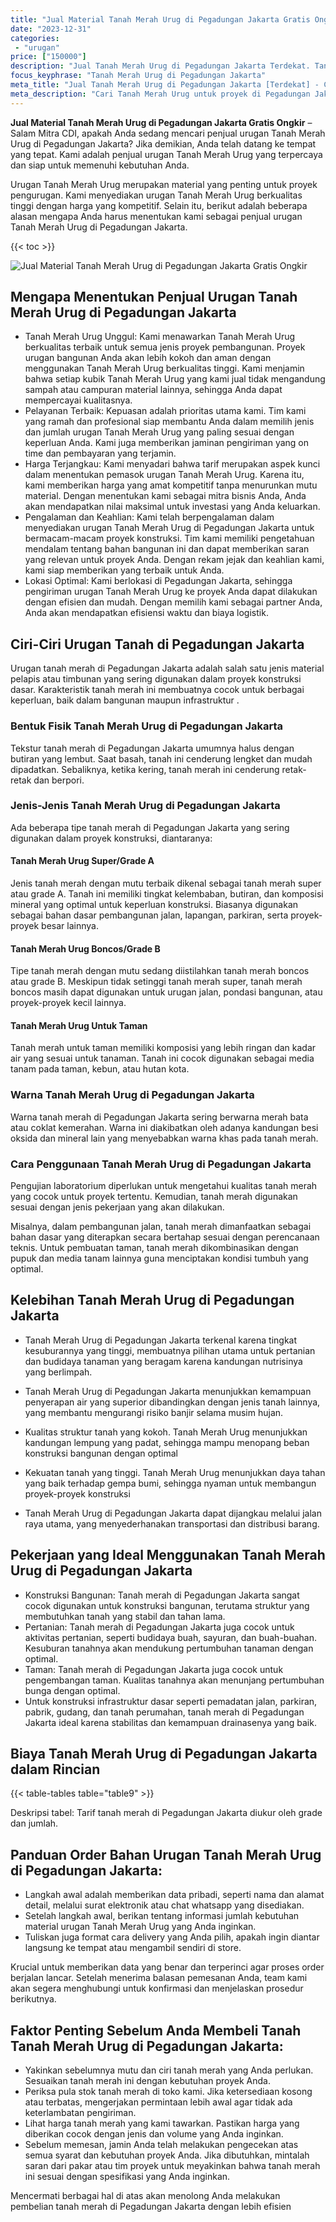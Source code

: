 ```yaml
---
title: "Jual Material Tanah Merah Urug di Pegadungan Jakarta Gratis Ongkir"
date: "2023-12-31"
categories:
 - "urugan"
price: ["150000"]
description: "Jual Tanah Merah Urug di Pegadungan Jakarta Terdekat. Tanah Merah Urug ini sering dipakai dalam proyek konstruksi sebagai material timbunan yang tahan lama dan sesuai spesifikasi. Kontak kami untuk mendapatkan informasi lebih lanjut."
focus_keyphrase: "Tanah Merah Urug di Pegadungan Jakarta"
meta_title: "Jual Tanah Merah Urug di Pegadungan Jakarta [Terdekat] - CDI"
meta_description: "Cari Tanah Merah Urug untuk proyek di Pegadungan Jakarta? Kami menawarkan Tanah Merah Urug berkualitas untuk penimbunan lahan. Dapatkan penawaran terbaik sekarang."
---
```


**Jual Material Tanah Merah Urug di Pegadungan Jakarta Gratis Ongkir** – Salam Mitra CDI, apakah Anda sedang mencari penjual urugan Tanah Merah Urug di Pegadungan Jakarta? Jika demikian, Anda telah datang ke tempat yang tepat. Kami adalah penjual urugan Tanah Merah Urug yang terpercaya dan siap untuk memenuhi kebutuhan Anda.

Urugan Tanah Merah Urug merupakan material yang penting untuk proyek pengurugan. Kami menyediakan urugan Tanah Merah Urug berkualitas tinggi dengan harga yang kompetitif. Selain itu, berikut adalah beberapa alasan mengapa Anda harus menentukan kami sebagai penjual urugan Tanah Merah Urug di Pegadungan Jakarta.

{{< toc >}}

![Jual Material Tanah Merah Urug di Pegadungan Jakarta Gratis Ongkir](/images/tanah/tanah-urug-21.jpg)

## Mengapa Menentukan Penjual Urugan Tanah Merah Urug di Pegadungan Jakarta

*   Tanah Merah Urug Unggul: Kami menawarkan Tanah Merah Urug berkualitas terbaik untuk semua jenis proyek pembangunan. Proyek urugan bangunan Anda akan lebih kokoh dan aman dengan menggunakan Tanah Merah Urug berkualitas tinggi. Kami menjamin bahwa setiap kubik Tanah Merah Urug yang kami jual tidak mengandung sampah atau campuran material lainnya, sehingga Anda dapat mempercayai kualitasnya.
*   Pelayanan Terbaik: Kepuasan adalah prioritas utama kami. Tim kami yang ramah dan profesional siap membantu Anda dalam memilih jenis dan jumlah urugan Tanah Merah Urug yang paling sesuai dengan keperluan Anda. Kami juga memberikan jaminan pengiriman yang on time dan pembayaran yang terjamin.
*   Harga Terjangkau: Kami menyadari bahwa tarif merupakan aspek kunci dalam menentukan pemasok urugan Tanah Merah Urug. Karena itu, kami memberikan harga yang amat kompetitif tanpa menurunkan mutu material. Dengan menentukan kami sebagai mitra bisnis Anda, Anda akan mendapatkan nilai maksimal untuk investasi yang Anda keluarkan.
*   Pengalaman dan Keahlian: Kami telah berpengalaman dalam menyediakan urugan Tanah Merah Urug di Pegadungan Jakarta untuk bermacam-macam proyek konstruksi. Tim kami memiliki pengetahuan mendalam tentang bahan bangunan ini dan dapat memberikan saran yang relevan untuk proyek Anda. Dengan rekam jejak dan keahlian kami, kami siap memberikan yang terbaik untuk Anda.
*   Lokasi Optimal: Kami berlokasi di Pegadungan Jakarta, sehingga pengiriman urugan Tanah Merah Urug ke proyek Anda dapat dilakukan dengan efisien dan mudah. Dengan memilih kami sebagai partner Anda, Anda akan mendapatkan efisiensi waktu dan biaya logistik. 

## Ciri-Ciri Urugan Tanah di Pegadungan Jakarta

Urugan tanah merah di Pegadungan Jakarta adalah salah satu jenis material pelapis atau timbunan yang sering digunakan dalam proyek konstruksi dasar. Karakteristik tanah merah ini membuatnya cocok untuk berbagai keperluan, baik dalam bangunan maupun infrastruktur .

### Bentuk Fisik Tanah Merah Urug di Pegadungan Jakarta

Tekstur tanah merah di Pegadungan Jakarta umumnya halus dengan butiran yang lembut. Saat basah, tanah ini cenderung lengket dan mudah dipadatkan. Sebaliknya, ketika kering, tanah merah ini cenderung retak-retak dan berpori.

### Jenis-Jenis Tanah Merah Urug di Pegadungan Jakarta

Ada beberapa tipe tanah merah di Pegadungan Jakarta yang sering digunakan dalam proyek konstruksi, diantaranya:

#### Tanah Merah Urug Super/Grade A

Jenis tanah merah dengan mutu terbaik dikenal sebagai tanah merah super atau grade A. Tanah ini memiliki tingkat kelembaban, butiran, dan komposisi mineral yang optimal untuk keperluan konstruksi. Biasanya digunakan sebagai bahan dasar pembangunan jalan, lapangan, parkiran, serta proyek-proyek besar lainnya.

#### Tanah Merah Urug Boncos/Grade B

Tipe tanah merah dengan mutu sedang diistilahkan tanah merah boncos atau grade B. Meskipun tidak setinggi tanah merah super, tanah merah boncos masih dapat digunakan untuk urugan jalan, pondasi bangunan, atau proyek-proyek kecil lainnya.

#### Tanah Merah Urug Untuk Taman

Tanah merah untuk taman memiliki komposisi yang lebih ringan dan kadar air yang sesuai untuk tanaman. Tanah ini cocok digunakan sebagai media tanam pada taman, kebun, atau hutan kota.

### Warna Tanah Merah Urug di Pegadungan Jakarta

Warna tanah merah di Pegadungan Jakarta sering berwarna merah bata atau coklat kemerahan. Warna ini diakibatkan oleh adanya kandungan besi oksida dan mineral lain yang menyebabkan warna khas pada tanah merah.

### Cara Penggunaan Tanah Merah Urug di Pegadungan Jakarta

Pengujian laboratorium diperlukan untuk mengetahui kualitas tanah merah yang cocok untuk proyek tertentu. Kemudian, tanah merah digunakan sesuai dengan jenis pekerjaan yang akan dilakukan.

Misalnya, dalam pembangunan jalan, tanah merah dimanfaatkan sebagai bahan dasar yang diterapkan secara bertahap sesuai dengan perencanaan teknis. Untuk pembuatan taman, tanah merah dikombinasikan dengan pupuk dan media tanam lainnya guna menciptakan kondisi tumbuh yang optimal.

## Kelebihan Tanah Merah Urug di Pegadungan Jakarta

*   Tanah Merah Urug di Pegadungan Jakarta terkenal karena tingkat kesuburannya yang tinggi, membuatnya pilihan utama untuk pertanian dan budidaya tanaman yang beragam karena kandungan nutrisinya yang berlimpah.
*   Tanah Merah Urug di Pegadungan Jakarta menunjukkan kemampuan penyerapan air yang superior dibandingkan dengan jenis tanah lainnya, yang membantu mengurangi risiko banjir selama musim hujan.
*   Kualitas struktur tanah yang kokoh. Tanah Merah Urug menunjukkan kandungan lempung yang padat, sehingga mampu menopang beban konstruksi bangunan dengan optimal

*   Kekuatan tanah yang tinggi. Tanah Merah Urug menunjukkan daya tahan yang baik terhadap gempa bumi, sehingga nyaman untuk membangun proyek-proyek konstruksi

*   Tanah Merah Urug di Pegadungan Jakarta dapat dijangkau melalui jalan raya utama, yang menyederhanakan transportasi dan distribusi barang.

## Pekerjaan yang Ideal Menggunakan Tanah Merah Urug di Pegadungan Jakarta

*   Konstruksi Bangunan: Tanah merah di Pegadungan Jakarta sangat cocok digunakan untuk konstruksi bangunan, terutama struktur yang membutuhkan tanah yang stabil dan tahan lama.
*   Pertanian: Tanah merah di Pegadungan Jakarta juga cocok untuk aktivitas pertanian, seperti budidaya buah, sayuran, dan buah-buahan. Kesuburan tanahnya akan mendukung pertumbuhan tanaman dengan optimal.
*   Taman: Tanah merah di Pegadungan Jakarta juga cocok untuk pengembangan taman. Kualitas tanahnya akan menunjang pertumbuhan bunga dengan optimal.
*   Untuk konstruksi infrastruktur dasar seperti pemadatan jalan, parkiran, pabrik, gudang, dan tanah perumahan, tanah merah di Pegadungan Jakarta ideal karena stabilitas dan kemampuan drainasenya yang baik.

## Biaya Tanah Merah Urug di Pegadungan Jakarta dalam Rincian

{{< table-tables table="table9" >}}

Deskripsi tabel: Tarif tanah merah di Pegadungan Jakarta diukur oleh grade dan jumlah.

## Panduan Order Bahan Urugan Tanah Merah Urug di Pegadungan Jakarta:

*   Langkah awal adalah memberikan data pribadi, seperti nama dan alamat detail, melalui surat elektronik atau chat whatsapp yang disediakan.
*   Setelah langkah awal, berikan tentang informasi jumlah kebutuhan material urugan Tanah Merah Urug yang Anda inginkan.
*   Tuliskan juga format cara delivery yang Anda pilih, apakah ingin diantar langsung ke tempat atau mengambil sendiri di store.

Krucial untuk memberikan data yang benar dan terperinci agar proses order berjalan lancar. Setelah menerima balasan pemesanan Anda, team kami akan segera menghubungi untuk konfirmasi dan menjelaskan prosedur berikutnya.

## Faktor Penting Sebelum Anda Membeli Tanah Tanah Merah Urug di Pegadungan Jakarta:

*   Yakinkan sebelumnya mutu dan ciri tanah merah yang Anda perlukan. Sesuaikan tanah merah ini dengan kebutuhan proyek Anda.
*   Periksa pula stok tanah merah di toko kami. Jika ketersediaan kosong atau terbatas, mengerjakan permintaan lebih awal agar tidak ada keterlambatan pengiriman.
*   Lihat harga tanah merah yang kami tawarkan. Pastikan harga yang diberikan cocok dengan jenis dan volume yang Anda inginkan.
*   Sebelum memesan, jamin Anda telah melakukan pengecekan atas semua syarat dan kebutuhan proyek Anda. Jika dibutuhkan, mintalah saran dari pakar atau tim proyek untuk meyakinkan bahwa tanah merah ini sesuai dengan spesifikasi yang Anda inginkan.

Mencermati berbagai hal di atas akan menolong Anda melakukan pembelian tanah merah di Pegadungan Jakarta dengan lebih efisien